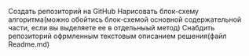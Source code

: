 Создать репозиторий на GitHub
Нарисовать блок-схему алгоритма(можно обойтись блок-схемой основной содержательной части, если вы выделяете ее в отдельныый метод)
Снабдить репозиторий офрмленным текстовым описанием решения(файл Readme.md)